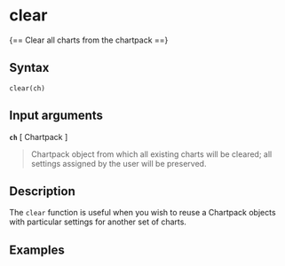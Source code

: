 # clear

{== Clear all charts from the chartpack ==}


## Syntax

    clear(ch)

## Input arguments

__`ch`__ [ Chartpack ]
>
> Chartpack object from which all existing charts will be cleared; all
> settings assigned by the user will be preserved.
>


## Description

The `clear` function is useful when you wish to reuse a Chartpack objects
with particular settings for another set of charts.


## Examples

